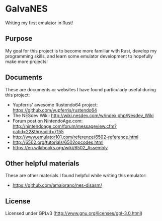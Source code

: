 GalvaNES
========
Writing my first emulator in Rust!

Purpose
-------
My goal for this project is to become more familiar with Rust, develop my programming skills, and learn some emulator development to hopefully make more projects!

Documents
---------
These are documents or websites I have found particularly useful during this project:
* Yupferris' awesome Rustendo64 project: https://github.com/yupferris/rustendo64
* The NESdev Wiki: http://wiki.nesdev.com/w/index.php/Nesdev_Wiki
* Forum post on NintendoAge.com: http://nintendoage.com/forum/messageview.cfm?catid=22&threadid=7155
* http://www.emulator101.com/reference/6502-reference.html
* http://6502.org/tutorials/6502opcodes.html
* https://en.wikibooks.org/wiki/6502_Assembly

Other helpful materials
-----------------------
These are other materials I found helpful while writing this emulator:
* https://github.com/amaiorano/nes-disasm/

License
-------
Licensed under GPLv3 (http://www.gnu.org/licenses/gpl-3.0.html)
